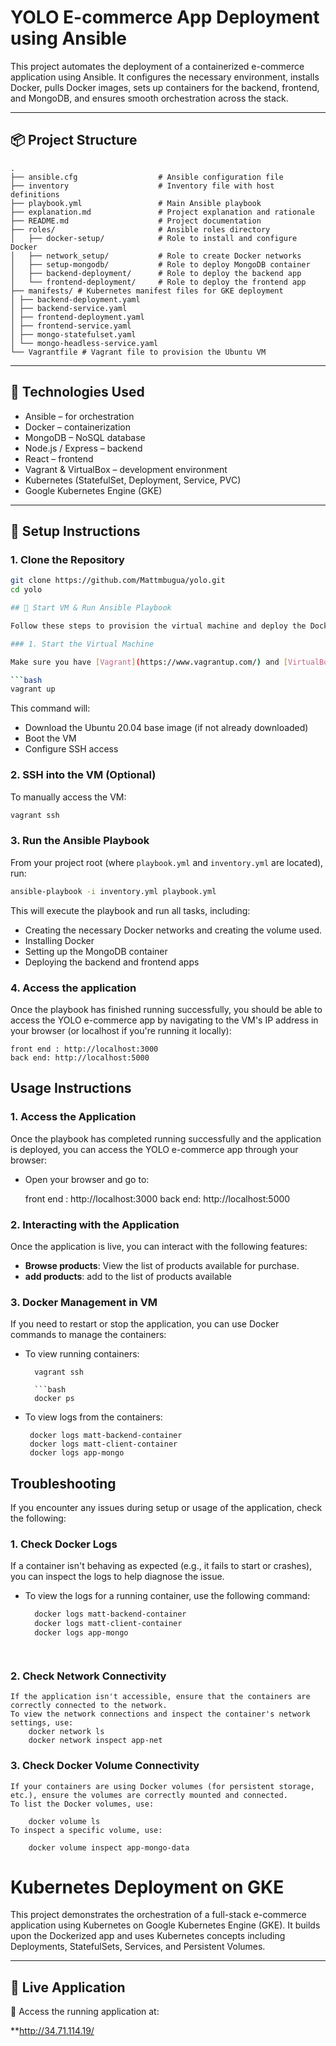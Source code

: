 # YOLO E-commerce App Deployment using Ansible

This project automates the deployment of a containerized e-commerce application using Ansible. It configures the necessary environment, installs Docker, pulls Docker images, sets up containers for the backend, frontend, and MongoDB, and ensures smooth orchestration across the stack.

---

## 📦 Project Structure


```
.
├── ansible.cfg                  # Ansible configuration file
├── inventory                    # Inventory file with host definitions
├── playbook.yml                 # Main Ansible playbook
├── explanation.md               # Project explanation and rationale
├── README.md                    # Project documentation
├── roles/                       # Ansible roles directory
│   ├── docker-setup/            # Role to install and configure Docker
│   ├── network_setup/           # Role to create Docker networks
│   ├── setup-mongodb/           # Role to deploy MongoDB container
│   ├── backend-deployment/      # Role to deploy the backend app
│   └── frontend-deployment/     # Role to deploy the frontend app
├── manifests/ # Kubernetes manifest files for GKE deployment
│ ├── backend-deployment.yaml
│ ├── backend-service.yaml
│ ├── frontend-deployment.yaml
│ ├── frontend-service.yaml
│ ├── mongo-statefulset.yaml
│ └── mongo-headless-service.yaml
└── Vagrantfile # Vagrant file to provision the Ubuntu VM
```


---

## 🚀 Technologies Used

- Ansible – for orchestration
- Docker – containerization
- MongoDB – NoSQL database
- Node.js / Express – backend
- React – frontend
- Vagrant & VirtualBox – development environment
- Kubernetes (StatefulSet, Deployment, Service, PVC)
- Google Kubernetes Engine (GKE)

---

## 🔧 Setup Instructions

### 1. Clone the Repository
```bash
git clone https://github.com/Mattmbugua/yolo.git
cd yolo

## 🚀 Start VM & Run Ansible Playbook

Follow these steps to provision the virtual machine and deploy the Dockerized e-commerce application using Ansible:

### 1. Start the Virtual Machine

Make sure you have [Vagrant](https://www.vagrantup.com/) and [VirtualBox](https://www.virtualbox.org/) installed.

```bash
vagrant up
```

This command will:
- Download the Ubuntu 20.04 base image (if not already downloaded)
- Boot the VM
- Configure SSH access

### 2. SSH into the VM (Optional)

To manually access the VM:

```bash
vagrant ssh
```

### 3. Run the Ansible Playbook

From your project root (where `playbook.yml` and `inventory.yml` are located), run:

```bash
ansible-playbook -i inventory.yml playbook.yml
```

This will execute the playbook and run all tasks, including:
- Creating the necessary Docker networks and creating the volume used.
- Installing Docker
- Setting up the MongoDB container
- Deploying the backend and frontend apps

### 4. Access the application
Once the playbook has finished running successfully, you should be able to access the YOLO e-commerce app by navigating to the VM's IP address in your browser (or localhost if you're running it locally):

    front end : http://localhost:3000
    back end: http://localhost:5000

## Usage Instructions

### 1. Access the Application

Once the playbook has completed running successfully and the application is deployed, you can access the YOLO e-commerce app through your browser:

- Open your browser and go to:

    front end : http://localhost:3000
    back end: http://localhost:5000

### 2. Interacting with the Application

Once the application is live, you can interact with the following features:

- **Browse products**: View the list of products available for purchase.
- **add products**: add to the list of products available


### 3. Docker Management in VM

If you need to restart or stop the application, you can use Docker commands to manage the containers:

- To view running containers:

        vagrant ssh

        ```bash
        docker ps

- To view logs from the containers:

       docker logs matt-backend-container
       docker logs matt-client-container
       docker logs app-mongo


## Troubleshooting

If you encounter any issues during setup or usage of the application, check the following:

### 1. **Check Docker Logs**

If a container isn't behaving as expected (e.g., it fails to start or crashes), you can inspect the logs to help diagnose the issue.

- To view the logs for a running container, use the following command:

  ```bash
    docker logs matt-backend-container
    docker logs matt-client-container
    docker logs app-mongo


  

### 2. **Check Network Connectivity**
    If the application isn't accessible, ensure that the containers are correctly connected to the network.
    To view the network connections and inspect the container's network settings, use:
        docker network ls
        docker network inspect app-net

### 3. **Check Docker Volume Connectivity**
    If your containers are using Docker volumes (for persistent storage, etc.), ensure the volumes are correctly mounted and connected.
    To list the Docker volumes, use:

        docker volume ls
    To inspect a specific volume, use:

        docker volume inspect app-mongo-data

# Kubernetes Deployment on GKE

This project demonstrates the orchestration of a full-stack e-commerce application using Kubernetes on Google Kubernetes Engine (GKE). It builds upon the Dockerized app and uses Kubernetes concepts including Deployments, StatefulSets, Services, and Persistent Volumes.

---

## 🚀 Live Application

📍 Access the running application at:

**http://34.71.114.19/
